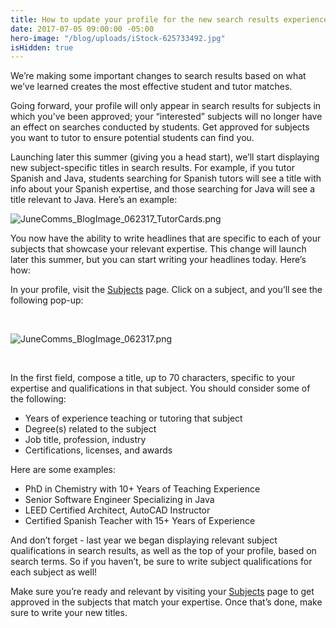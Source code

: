 ```yaml
---
title: How to update your profile for the new search results experience.
date: 2017-07-05 09:00:00 -05:00
hero-image: "/blog/uploads/iStock-625733492.jpg"
isHidden: true
---
```


We’re making some important changes to search results based on what we’ve learned creates the most effective student and tutor matches. 
 
Going forward, your profile will only appear in search results for subjects in which you’ve been approved; your “interested” subjects will no longer have an effect on searches conducted by students. Get approved for subjects you want to tutor to ensure potential students can find you.
 
Launching later this summer (giving you a head start), we’ll start displaying new subject-specific titles in search results. For example, if you tutor Spanish and Java, students searching for Spanish tutors will see a title with info about your Spanish expertise, and those searching for Java will see a title relevant to Java. Here’s an example:

![JuneComms_BlogImage_062317_TutorCards.png](/blog/uploads/JuneComms_BlogImage_062317_TutorCards.png)

You now have the ability to write headlines that are specific to each of your subjects that showcase your relevant expertise. This change will launch later this summer, but you can start writing your headlines today. Here’s how:

In your profile, visit the [Subjects](https://www.wyzant.com/tutor/subjects/) page. Click on a subject, and you’ll see the following pop-up:

<br>

![JuneComms_BlogImage_062317.png](/blog/uploads/JuneComms_BlogImage_062317.png)

<br>

In the first field, compose a title, up to 70 characters, specific to your expertise and qualifications in that subject. You should consider some of the following:

* Years of experience teaching or tutoring that subject
* Degree(s) related to the subject
* Job title, profession, industry
* Certifications, licenses, and awards

Here are some examples:
* PhD in Chemistry with 10+ Years of Teaching Experience
* Senior Software Engineer Specializing in Java
* LEED Certified Architect, AutoCAD Instructor
* Certified Spanish Teacher with 15+ Years of Experience 

And don’t forget - last year we began displaying relevant subject qualifications in search results, as well as the top of your profile, based on search terms. So if you haven’t, be sure to write subject qualifications for each subject as well!

Make sure you’re ready and relevant by visiting your [Subjects](https://www.wyzant.com/tutor/subjects/) page to get approved in the subjects that match your expertise. Once that’s done, make sure to write your new titles. 



